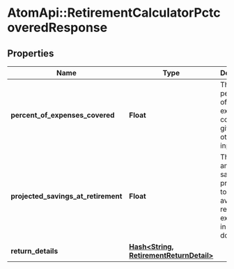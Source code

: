 # AtomApi::RetirementCalculatorPctcoveredResponse

## Properties
Name | Type | Description | Notes
------------ | ------------- | ------------- | -------------
**percent_of_expenses_covered** | **Float** | The percentage of expenses covered, given the other user inputs. | 
**projected_savings_at_retirement** | **Float** | The total amount of savings projected to be available at retirement, expressed in today’s dollars. | 
**return_details** | [**Hash&lt;String, RetirementReturnDetail&gt;**](RetirementReturnDetail.md) |  | 


